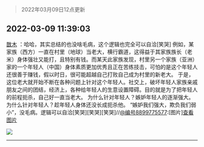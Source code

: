 > 2022年03月09日12点更新
<link rel="stylesheet" href="https://cdn.jsdelivr.net/gh/taotie6/sampleJSON@main/css/photo_show.css">
<meta name="referrer" content="no-referrer" />


 ## 2022-03-09 11:39:03 

 [㪚木](https://www.coolapk.com/feed/34116110?shareKey=MmU0YTc1ZmIxOTNiNjIyODI2ZTg~) ：哈哈，其实总结的也没啥毛病，这个逻辑也完全可以自洽[笑哭]
例如，某家族（西方）一直在村里（地球）当老大，横行霸道，这得益于其家族族长（老米）身体强壮又能打，且特别有钱。而某天此家族发现，村里另一个家族（亚洲）家的一个年轻人（中国）身体素质更加优秀且正在苦练技击<!--break-->，可怕的是这个年轻人还很善于赚钱，假以时日，很可能超越自己打败自己成为村里的新老大。
于是，这位老大就开始不断在各种问题上针对这个年轻人。社交上，破坏年轻人家族亲戚朋友之间的团结，经济上，各种给年轻人的生意设置障碍。目的就是为了把年轻人的前程扼杀，自己好一直当老大。
为什么针对年轻人？嫉妒年轻人的逐渐强大。为什么针对年轻人？趁年轻人身体还没长成扼杀他。
“嫉妒我们强大，欺负我们弱小”，没毛病。逻辑可以自洽[笑哭][笑哭][笑哭]//<a class="feed-link-uname" href="/u/编号8899775577">@编号8899775577</a>:[图片]<a class="feed-forward-pic" href="http://image.coolapk.com/feed/2022/0309/11/124581_d61da800_5607_8548_796@1280x1148.jpeg">查看图片</a> 

<div class="album">
<img class="img-item" src="http://image.coolapk.com/feed/2019/0314/14/1081091_1552545126_9026@277x194.gif" />
</div>

 ------- 

